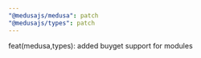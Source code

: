 ```yaml
---
"@medusajs/medusa": patch
"@medusajs/types": patch
---
```


feat(medusa,types): added buyget support for modules
